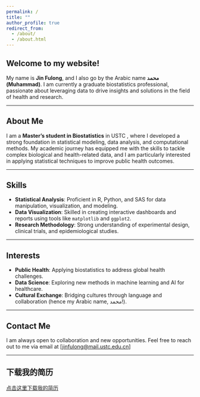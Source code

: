 ```yaml
---
permalink: /
title: ""
author_profile: true
redirect_from: 
  - /about/
  - /about.html
---
```

                                                                                                                                                                                                      
## Welcome to my website!

My name is **Jin Fulong**, and I also go by the Arabic name **محمد (Muhammad)**. I am currently a graduate biostatistics professional, passionate about leveraging data to drive insights and solutions in the field of health and research.

---

## About Me
I am a **Master’s student in Biostatistics** in USTC , where I developed a strong foundation in statistical modeling, data analysis, and computational methods. My academic journey has equipped me with the skills to tackle complex biological and health-related data, and I am particularly interested in applying statistical techniques to improve public health outcomes.

---

## Skills
- **Statistical Analysis**: Proficient in R, Python, and SAS for data manipulation, visualization, and modeling.
- **Data Visualization**: Skilled in creating interactive dashboards and reports using tools like `matplotlib` and `ggplot2`.
- **Research Methodology**: Strong understanding of experimental design, clinical trials, and epidemiological studies.

---

## Interests
- **Public Health**: Applying biostatistics to address global health challenges.
- **Data Science**: Exploring new methods in machine learning and AI for healthcare.
- **Cultural Exchange**: Bridging cultures through language and collaboration (hence my Arabic name, محمد!).

---

## Contact Me
I am always open to collaboration and new opportunities. Feel free to reach out to me via email at [jinfulong@mail.ustc.edu.cn]

---

## 下载我的简历
[点击这里下载我的简历](../files/JFLCV.pdf)
